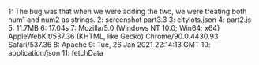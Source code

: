 1: The bug was that when we were adding the two, we were treating both num1 and num2 as strings.
2: screenshot part3.3
3: citylots.json
4: part2.js
5: 11.7MB
6: 17.04s
7: Mozilla/5.0 (Windows NT 10.0; Win64; x64) AppleWebKit/537.36 (KHTML, like Gecko) Chrome/90.0.4430.93 Safari/537.36
8: Apache
9: Tue, 26 Jan 2021 22:14:13 GMT
10: application/json
11: fetchData
